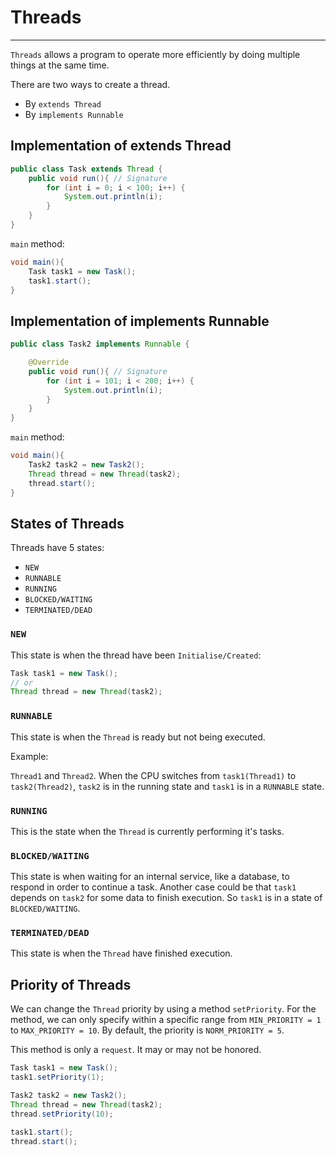 # Threads

---

`Threads` allows a program to operate more efficiently by doing multiple things at the same time.

There are two ways to create a thread.

- By `extends Thread`
- By `implements Runnable`

## Implementation of extends Thread

```Java
public class Task extends Thread {
    public void run(){ // Signature
        for (int i = 0; i < 100; i++) {
            System.out.println(i);
        }
    }
}
```

`main` method:

```Java
void main(){
    Task task1 = new Task();
    task1.start();
}
```

## Implementation of implements Runnable

```Java
public class Task2 implements Runnable {

    @Override
    public void run(){ // Signature
        for (int i = 101; i < 200; i++) {
            System.out.println(i);
        } 
    }
}
```

`main` method:

```Java
void main(){
    Task2 task2 = new Task2();
    Thread thread = new Thread(task2);
    thread.start();
}
```

## States of Threads

Threads have 5 states:

- `NEW`
- `RUNNABLE`
- `RUNNING`
- `BLOCKED/WAITING`
- `TERMINATED/DEAD`

### `NEW`

This state is when the thread have been `Initialise/Created`:

```Java
Task task1 = new Task();
// or
Thread thread = new Thread(task2);
```

### `RUNNABLE`

This state is when the `Thread` is ready but not being executed.

Example:

`Thread1` and `Thread2`. When the CPU switches from `task1(Thread1)` to `task2(Thread2)`, `task2` is in the running state and `task1` is in a `RUNNABLE` state.

### `RUNNING`

This is the state when the `Thread` is currently performing it's tasks.

### `BLOCKED/WAITING`

This state is when waiting for an internal service, like a database, to respond in order to continue a task.
Another case could be that `task1` depends on `task2` for some data to finish execution. So `task1` is in a state of `BLOCKED/WAITING`.

### `TERMINATED/DEAD`

This state is when the `Thread` have finished execution.

## Priority of Threads

We can change the `Thread` priority by using a method `setPriority`.
For the method, we can only specify within a specific range from `MIN_PRIORITY = 1` to `MAX_PRIORITY = 10`. By default, the priority is `NORM_PRIORITY = 5`.

This method is only a `request`. It may or may not be honored.

```Java
Task task1 = new Task();
task1.setPriority(1);

Task2 task2 = new Task2();
Thread thread = new Thread(task2);
thread.setPriority(10);

task1.start();
thread.start();
```
